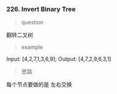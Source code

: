### 226. Invert Binary Tree
> question

翻转二叉树

> example

Input: [4,2,7,1,3,6,9]; Output: [4,7,2,9,6,3,1]

> 思路

每个节点要做的是 左右交换
